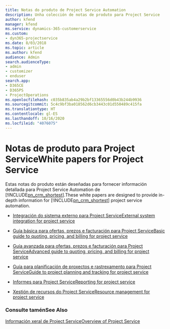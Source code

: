 ```yaml
---
title: Notas do produto de Project Service Automation
description: Unha colección de notas de produto para Project Service
author: kfend
manager: kfend
ms.service: dynamics-365-customerservice
ms.custom:
- dyn365-projectservice
ms.date: 8/03/2018
ms.topic: article
ms.author: kfend
audience: Admin
search.audienceType:
- admin
- customizer
- enduser
search.app:
- D365CE
- D365PS
- ProjectOperations
ms.openlocfilehash: c035b835ab4a29b2bf13365556d0b43b244b9936
ms.sourcegitcommit: 5c4c9bf3ba018562d6cb3443c01d550489c415fa
ms.translationtype: HT
ms.contentlocale: gl-ES
ms.lasthandoff: 10/16/2020
ms.locfileid: "4076075"
---
```

# <a name="white-papers-for-project-service"></a><span data-ttu-id="86ae1-103">Notas de produto para Project Service</span><span class="sxs-lookup"><span data-stu-id="86ae1-103">White papers for Project Service</span></span>

<span data-ttu-id="86ae1-104">Estas notas do produto están deseñadas para fornecer información detallada para Project Service Automation de [!INCLUDE[pn_crm_shortest](../includes/pn-crm-shortest.md)].</span><span class="sxs-lookup"><span data-stu-id="86ae1-104">These white papers are designed to provide in-depth information for [!INCLUDE[pn_crm_shortest](../includes/pn-crm-shortest.md)] project service automation.</span></span>

-   [<span data-ttu-id="86ae1-105">Integración do sistema externo para Project Service</span><span class="sxs-lookup"><span data-stu-id="86ae1-105">External system integration for project service</span></span>](https://go.microsoft.com/fwlink/?LinkId=825445)

-   [<span data-ttu-id="86ae1-106">Guía básica para ofertas, prezos e facturación para Project Service</span><span class="sxs-lookup"><span data-stu-id="86ae1-106">Basic guide to quoting, pricing, and billing for project service</span></span>](https://go.microsoft.com/fwlink/?LinkId=825241)

-   [<span data-ttu-id="86ae1-107">Guía avanzada para ofertas, prezos e facturación para Project Service</span><span class="sxs-lookup"><span data-stu-id="86ae1-107">Advanced guide to quoting, pricing, and billing for project service</span></span>](https://go.microsoft.com/fwlink/?LinkId=825242)

-   [<span data-ttu-id="86ae1-108">Guía para planificación de proxectos e rastrexamento para Project Service</span><span class="sxs-lookup"><span data-stu-id="86ae1-108">Guide to project planning and tracking for project service</span></span>](https://go.microsoft.com/fwlink/?LinkId=825243)

-   [<span data-ttu-id="86ae1-109">Informes para Project Service</span><span class="sxs-lookup"><span data-stu-id="86ae1-109">Reporting for project service</span></span>](https://go.microsoft.com/fwlink/?LinkId=825446)

-   [<span data-ttu-id="86ae1-110">Xestión de recursos do Project Service</span><span class="sxs-lookup"><span data-stu-id="86ae1-110">Resource management for project service</span></span>](https://go.microsoft.com/fwlink/?LinkId=825244)

### <a name="see-also"></a><span data-ttu-id="86ae1-111">Consulte tamén</span><span class="sxs-lookup"><span data-stu-id="86ae1-111">See Also</span></span>
 [<span data-ttu-id="86ae1-112">Información xeral de Project Service</span><span class="sxs-lookup"><span data-stu-id="86ae1-112">Overview of Project Service</span></span>](../psa/overview.md)
